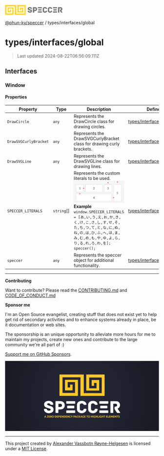 <div>
  <img alt="SPECCER logo" src="https://raw.githubusercontent.com/phun-ky/speccer/main/public/logo-speccer-horizontal-colored-package.svg?raw=true" style="max-height:32px;" />
</div>

[@phun-ky/speccer](../../README.md) / types/interfaces/global

# types/interfaces/global

> Last updated 2024-08-22T06:56:09.111Z

## Interfaces

### Window

#### Properties

| Property              | Type        | Description                                                                                                                                                                                                                                                                                                                                                      | Defined in                                                                                                       |
| --------------------- | ----------- | ---------------------------------------------------------------------------------------------------------------------------------------------------------------------------------------------------------------------------------------------------------------------------------------------------------------------------------------------------------------- | ---------------------------------------------------------------------------------------------------------------- |
| `DrawCircle`          | `any`       | Represents the DrawCircle class for drawing circles.                                                                                                                                                                                                                                                                                                             | [types/interfaces/global.ts:16](https://github.com/phun-ky/speccer/blob/main/src/types/interfaces/global.ts#L16) |
| `DrawSVGCurlyBracket` | `any`       | Represents the DrawSVGCurlyBracket class for drawing curly brackets.                                                                                                                                                                                                                                                                                             | [types/interfaces/global.ts:12](https://github.com/phun-ky/speccer/blob/main/src/types/interfaces/global.ts#L12) |
| `DrawSVGLine`         | `any`       | Represents the DrawSVGLine class for drawing lines.                                                                                                                                                                                                                                                                                                              | [types/interfaces/global.ts:21](https://github.com/phun-ky/speccer/blob/main/src/types/interfaces/global.ts#L21) |
| `SPECCER_LITERALS`    | `string`\[] | Represents the custom literals to be used. ![Screenshot of speccer with custom literals](https://github.com/phun-ky/speccer/blob/main/public/literals.png?raw=true) **Example** `window.SPECCER_LITERALS = [あ,い,う,え,お,か,き,く,け,こ,さ,し,す,せ,そ,た,ち,つ,て,と,な,に,ぬ,ね,の,は,ひ,ふ,へ,ほ,ま,み,む,め,も,や,ゆ,よ,ら,り,る,れ,ろ,わ,を]; speccer();` | [types/interfaces/global.ts:37](https://github.com/phun-ky/speccer/blob/main/src/types/interfaces/global.ts#L37) |
| `speccer`             | `any`       | Represents the speccer object for additional functionality.                                                                                                                                                                                                                                                                                                      | [types/interfaces/global.ts:26](https://github.com/phun-ky/speccer/blob/main/src/types/interfaces/global.ts#L26) |

---

**Contributing**

Want to contribute? Please read the [CONTRIBUTING.md](https://github.com/phun-ky/speccer/blob/main/CONTRIBUTING.md) and [CODE_OF_CONDUCT.md](https://github.com/phun-ky/speccer/blob/main/CODE_OF_CONDUCT.md)

**Sponsor me**

I'm an Open Source evangelist, creating stuff that does not exist yet to help get rid of secondary activities and to enhance systems already in place, be it documentation or web sites.

The sponsorship is an unique opportunity to alleviate more hours for me to maintain my projects, create new ones and contribute to the large community we're all part of :)

[Support me on GitHub Sponsors](https://github.com/sponsors/phun-ky).

![Speccer banner, with logo and slogan: A zero dependency package to highlight elements](https://github.com/phun-ky/speccer/blob/main/public/speccer-banner.png?raw=true)

---

This project created by [Alexander Vassbotn Røyne-Helgesen](http://phun-ky.net) is licensed under a [MIT License](https://choosealicense.com/licenses/mit/).
